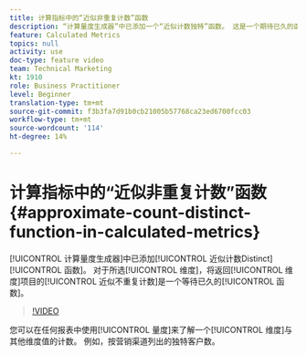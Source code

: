 ```yaml
---
title: 计算指标中的“近似非重复计数”函数
description: “计算量度生成器”中已添加一个“近似计数独特”函数。 这是一个期待已久的函数，它将返回选定维度的维度项目的近似独特计数。
feature: Calculated Metrics
topics: null
activity: use
doc-type: feature video
team: Technical Marketing
kt: 1910
role: Business Practitioner
level: Beginner
translation-type: tm+mt
source-git-commit: f3b3fa7d91b0cb21005b57768ca23ed6700fcc03
workflow-type: tm+mt
source-wordcount: '114'
ht-degree: 14%

---
```



# 计算指标中的“近似非重复计数”函数{#approximate-count-distinct-function-in-calculated-metrics}

[!UICONTROL 计算量度生成器]中已添加[!UICONTROL 近似计数Distinct] [!UICONTROL 函数]。 对于所选[!UICONTROL 维度]，将返回[!UICONTROL 维度]项目的[!UICONTROL 近似不重复计数]是一个等待已久的[!UICONTROL 函数]。

>[!VIDEO](https://video.tv.adobe.com/v/23722/?quality=12)

您可以在任何报表中使用[!UICONTROL 量度]来了解一个[!UICONTROL 维度]与其他维度值的计数。 例如，按营销渠道列出的独特客户数。
